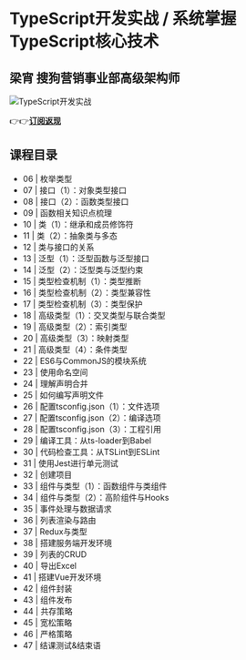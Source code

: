 TypeScript开发实战 / 系统掌握TypeScript核心技术
===================================

梁宵 **搜狗营销事业部高级架构师**
-------------------

![TypeScript开发实战](https://www.geekgay.com/storage/geek/geek_b21c317bd438c905448224bb04aec79a.jpg)  
  
👉👉[**订阅返现**](https://time.geekbang.org/course/intro/100032201?code=FmUIjPL5kYNGQ8HjtPZAxiDwvFluUC5tjTDu-g4m4IA%3D "TypeScript开发实战")  
  
课程目录
----

  
  
- 06 | 枚举类型
- 07 | 接口（1）：对象类型接口
- 08 | 接口（2）：函数类型接口
- 09 | 函数相关知识点梳理
- 10 | 类（1）：继承和成员修饰符
- 11 | 类（2）：抽象类与多态
- 12 | 类与接口的关系
- 13 | 泛型（1）：泛型函数与泛型接口
- 14 | 泛型（2）：泛型类与泛型约束
- 15 | 类型检查机制（1）：类型推断
- 16 | 类型检查机制（2）：类型兼容性
- 17 | 类型检查机制（3）：类型保护
- 18 | 高级类型（1）：交叉类型与联合类型
- 19 | 高级类型（2）：索引类型
- 20 | 高级类型（3）：映射类型
- 21 | 高级类型（4）：条件类型
- 22 | ES6与CommonJS的模块系统
- 23 | 使用命名空间
- 24 | 理解声明合并
- 25 | 如何编写声明文件
- 26 | 配置tsconfig.json（1）：文件选项
- 27 | 配置tsconfig.json（2）：编译选项
- 28 | 配置tsconfig.json（3）：工程引用
- 29 | 编译工具：从ts-loader到Babel
- 30 | 代码检查工具：从TSLint到ESLint
- 31 | 使用Jest进行单元测试
- 32 | 创建项目
- 33 | 组件与类型（1）：函数组件与类组件
- 34 | 组件与类型（2）：高阶组件与Hooks
- 35 | 事件处理与数据请求
- 36 | 列表渲染与路由
- 37 | Redux与类型
- 38 | 搭建服务端开发环境
- 39 | 列表的CRUD
- 40 | 导出Excel
- 41 | 搭建Vue开发环境
- 42 | 组件封装
- 43 | 组件发布
- 44 | 共存策略
- 45 | 宽松策略
- 46 | 严格策略
- 47 | 结课测试&amp;结束语